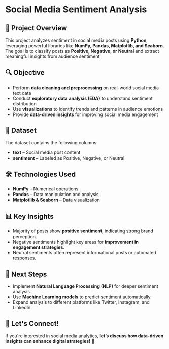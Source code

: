 


# **Social Media Sentiment Analysis**  

## 📌 **Project Overview**  
This project analyzes sentiment in social media posts using **Python**, leveraging powerful libraries like **NumPy, Pandas, Matplotlib, and Seaborn**. The goal is to classify posts as **Positive, Negative, or Neutral** and extract meaningful insights from audience sentiment.  

## 🔍 **Objective**  
- Perform **data cleaning and preprocessing** on real-world social media text data  
- Conduct **exploratory data analysis (EDA)** to understand sentiment distribution  
- Use **visualizations** to identify trends and patterns in audience emotions  
- Provide **data-driven insights** for improving social media engagement  

## 📂 **Dataset**  
The dataset contains the following columns:  
- **text** – Social media post content  
- **sentiment** – Labeled as Positive, Negative, or Neutral  

## 🛠️ **Technologies Used**  
- **NumPy** – Numerical operations  
- **Pandas** – Data manipulation and analysis  
- **Matplotlib & Seaborn** – Data visualization  

## 📊 **Key Insights**  
- Majority of posts show **positive sentiment**, indicating strong brand perception.  
- Negative sentiments highlight key areas for **improvement in engagement strategies**.  
- Neutral sentiments often represent informational posts or automated responses.  

## 🚀 **Next Steps**  
- Implement **Natural Language Processing (NLP)** for deeper sentiment analysis.  
- Use **Machine Learning models** to predict sentiment automatically.  
- Expand analysis to different platforms like Twitter, Instagram, and LinkedIn.  

## 📢 **Let's Connect!**  
If you're interested in social media analytics, **let’s discuss how data-driven insights can enhance digital strategies!** 🚀  


